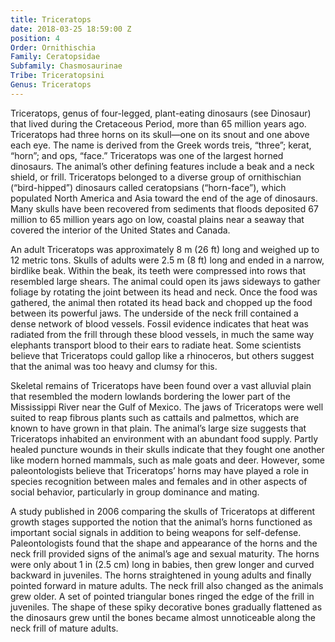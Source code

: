 ```yaml
---
title: Triceratops
date: 2018-03-25 18:59:00 Z
position: 4
Order: Ornithischia
Family: Ceratopsidae
Subfamily: Chasmosaurinae
Tribe: Triceratopsini
Genus: Triceratops
---
```


Triceratops, genus of four-legged, plant-eating dinosaurs (see Dinosaur) that lived during the Cretaceous Period, more than 65 million years ago. Triceratops had three horns on its skull—one on its snout and one above each eye. The name is derived from the Greek words treis, “three”; kerat, “horn”; and ops, “face.” Triceratops was one of the largest horned dinosaurs. The animal’s other defining features include a beak and a neck shield, or frill. Triceratops belonged to a diverse group of ornithischian (“bird-hipped”) dinosaurs called ceratopsians (“horn-face”), which populated North America and Asia toward the end of the age of dinosaurs. Many skulls have been recovered from sediments that floods deposited 67 million to 65 million years ago on low, coastal plains near a seaway that covered the interior of the United States and Canada.

An adult Triceratops was approximately 8 m (26 ft) long and weighed up to 12 metric tons. Skulls of adults were 2.5 m (8 ft) long and ended in a narrow, birdlike beak. Within the beak, its teeth were compressed into rows that resembled large shears. The animal could open its jaws sideways to gather foliage by rotating the joint between its head and neck. Once the food was gathered, the animal then rotated its head back and chopped up the food between its powerful jaws. The underside of the neck frill contained a dense network of blood vessels. Fossil evidence indicates that heat was radiated from the frill through these blood vessels, in much the same way elephants transport blood to their ears to radiate heat. Some scientists believe that Triceratops could gallop like a rhinoceros, but others suggest that the animal was too heavy and clumsy for this.

Skeletal remains of Triceratops have been found over a vast alluvial plain that resembled the modern lowlands bordering the lower part of the Mississippi River near the Gulf of Mexico. The jaws of Triceratops were well suited to reap fibrous plants such as cattails and palmettos, which are known to have grown in that plain. The animal’s large size suggests that Triceratops inhabited an environment with an abundant food supply. Partly healed puncture wounds in their skulls indicate that they fought one another like modern horned mammals, such as male goats and deer. However, some paleontologists believe that Triceratops’ horns may have played a role in species recognition between males and females and in other aspects of social behavior, particularly in group dominance and mating. 

A study published in 2006 comparing the skulls of Triceratops at different growth stages supported the notion that the animal’s horns functioned as important social signals in addition to being weapons for self-defense. Paleontologists found that the shape and appearance of the horns and the neck frill provided signs of the animal’s age and sexual maturity. The horns were only about 1 in (2.5 cm) long in babies, then grew longer and curved backward in juveniles. The horns straightened in young adults and finally pointed forward in mature adults. The neck frill also changed as the animals grew older. A set of pointed triangular bones ringed the edge of the frill in juveniles. The shape of these spiky decorative bones gradually flattened as the dinosaurs grew until the bones became almost unnoticeable along the neck frill of mature adults. 